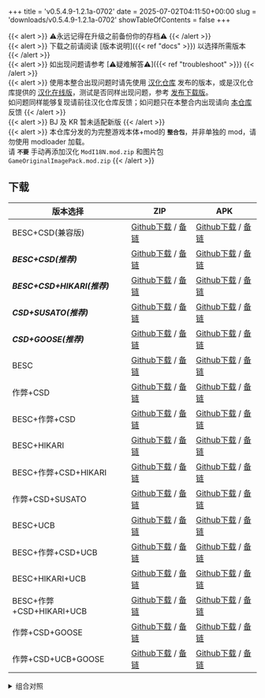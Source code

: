 +++
title = 'v0.5.4.9-1.2.1a-0702'
date = 2025-07-02T04:11:50+00:00
slug = 'downloads/v0.5.4.9-1.2.1a-0702'
showTableOfContents = false
+++

{{< alert >}}
⚠永远记得在升级之前备份你的存档⚠
{{< /alert >}}
<br>
{{< alert >}}
下载之前请阅读 [版本说明]({{< ref "docs" >}}) 以选择所需版本
{{< /alert >}}
<br>
{{< alert >}}
如出现问题请参考 [⚠疑难解答⚠]({{< ref "troubleshoot" >}})
{{< /alert >}}
<br>
{{< alert >}}
使用本整合出现问题时请先使用 [汉化仓库](https://github.com/Eltirosto/Degrees-of-Lewdity-Chinese-Localization) 发布的版本，或是汉化仓库提供的 [汉化在线版](https://eltirosto.github.io/Degrees-of-Lewdity-Chinese-Localization/)，测试是否同样出现问题，参考 [发布下载版](https://github.com/Eltirosto/Degrees-of-Lewdity-Chinese-Localization/blob/main/README.md#%E5%8F%91%E5%B8%83%E4%B8%8B%E8%BD%BD%E7%89%88)。
<br>
如问题同样能够复现请前往汉化仓库反馈；如问题只在本整合内出现请向 [本仓库](https://github.com/DoL-Lyra/Lyra/issues) 反馈
{{< /alert >}}
<br>
{{< alert >}}
BJ 及 KR 暂未适配新版
{{< /alert >}}
<br>
{{< alert >}}
本仓库分发的为完整游戏本体+mod的 **`整合包`**，并非单独的 mod，请勿使用 modloader 加载。
<br>
请 **`不要`** 手动再添加汉化 `ModI18N.mod.zip` 和图片包 `GameOriginalImagePack.mod.zip`
{{< /alert >}}

## 下载

|         版本选择          |                                                                                                                                                      ZIP                                                                                                                                                       |                                                                                                                                                      APK                                                                                                                                                       |
|---------------------------|----------------------------------------------------------------------------------------------------------------------------------------------------------------------------------------------------------------------------------------------------------------------------------------------------------------|----------------------------------------------------------------------------------------------------------------------------------------------------------------------------------------------------------------------------------------------------------------------------------------------------------------|
|BESC+CSD(兼容版)           |[Github下载](https://github.com/DoL-Lyra/Lyra/releases/download/v0.5.4.9-1.2.1a-0702/DoL-0.5.4.9-Lyra-1.2.1a-polyfill-besc-cheat-csd-0702.zip) / [备链](https://ghfast.top/https://github.com/DoL-Lyra/Lyra/releases/download/v0.5.4.9-1.2.1a-0702/DoL-0.5.4.9-Lyra-1.2.1a-polyfill-besc-cheat-csd-0702.zip)    |[Github下载](https://github.com/DoL-Lyra/Lyra/releases/download/v0.5.4.9-1.2.1a-0702/DoL-0.5.4.9-Lyra-1.2.1a-polyfill-besc-cheat-csd-0702.apk) / [备链](https://ghfast.top/https://github.com/DoL-Lyra/Lyra/releases/download/v0.5.4.9-1.2.1a-0702/DoL-0.5.4.9-Lyra-1.2.1a-polyfill-besc-cheat-csd-0702.apk)    |
|***BESC+CSD(推荐)***       |[Github下载](https://github.com/DoL-Lyra/Lyra/releases/download/v0.5.4.9-1.2.1a-0702/DoL-0.5.4.9-Lyra-1.2.1a-besc-csd-0702.zip) / [备链](https://ghfast.top/https://github.com/DoL-Lyra/Lyra/releases/download/v0.5.4.9-1.2.1a-0702/DoL-0.5.4.9-Lyra-1.2.1a-besc-csd-0702.zip)                                  |[Github下载](https://github.com/DoL-Lyra/Lyra/releases/download/v0.5.4.9-1.2.1a-0702/DoL-0.5.4.9-Lyra-1.2.1a-besc-csd-0702.apk) / [备链](https://ghfast.top/https://github.com/DoL-Lyra/Lyra/releases/download/v0.5.4.9-1.2.1a-0702/DoL-0.5.4.9-Lyra-1.2.1a-besc-csd-0702.apk)                                  |
|***BESC+CSD+HIKARI(推荐)***|[Github下载](https://github.com/DoL-Lyra/Lyra/releases/download/v0.5.4.9-1.2.1a-0702/DoL-0.5.4.9-Lyra-1.2.1a-besc-csd-hikari-0702.zip) / [备链](https://ghfast.top/https://github.com/DoL-Lyra/Lyra/releases/download/v0.5.4.9-1.2.1a-0702/DoL-0.5.4.9-Lyra-1.2.1a-besc-csd-hikari-0702.zip)                    |[Github下载](https://github.com/DoL-Lyra/Lyra/releases/download/v0.5.4.9-1.2.1a-0702/DoL-0.5.4.9-Lyra-1.2.1a-besc-csd-hikari-0702.apk) / [备链](https://ghfast.top/https://github.com/DoL-Lyra/Lyra/releases/download/v0.5.4.9-1.2.1a-0702/DoL-0.5.4.9-Lyra-1.2.1a-besc-csd-hikari-0702.apk)                    |
|***CSD+SUSATO(推荐)***     |[Github下载](https://github.com/DoL-Lyra/Lyra/releases/download/v0.5.4.9-1.2.1a-0702/DoL-0.5.4.9-Lyra-1.2.1a-susato-csd-0702.zip) / [备链](https://ghfast.top/https://github.com/DoL-Lyra/Lyra/releases/download/v0.5.4.9-1.2.1a-0702/DoL-0.5.4.9-Lyra-1.2.1a-susato-csd-0702.zip)                              |[Github下载](https://github.com/DoL-Lyra/Lyra/releases/download/v0.5.4.9-1.2.1a-0702/DoL-0.5.4.9-Lyra-1.2.1a-susato-csd-0702.apk) / [备链](https://ghfast.top/https://github.com/DoL-Lyra/Lyra/releases/download/v0.5.4.9-1.2.1a-0702/DoL-0.5.4.9-Lyra-1.2.1a-susato-csd-0702.apk)                              |
|***CSD+GOOSE(推荐)***      |[Github下载](https://github.com/DoL-Lyra/Lyra/releases/download/v0.5.4.9-1.2.1a-0702/DoL-0.5.4.9-Lyra-1.2.1a-csd-goose-0702.zip) / [备链](https://ghfast.top/https://github.com/DoL-Lyra/Lyra/releases/download/v0.5.4.9-1.2.1a-0702/DoL-0.5.4.9-Lyra-1.2.1a-csd-goose-0702.zip)                                |[Github下载](https://github.com/DoL-Lyra/Lyra/releases/download/v0.5.4.9-1.2.1a-0702/DoL-0.5.4.9-Lyra-1.2.1a-csd-goose-0702.apk) / [备链](https://ghfast.top/https://github.com/DoL-Lyra/Lyra/releases/download/v0.5.4.9-1.2.1a-0702/DoL-0.5.4.9-Lyra-1.2.1a-csd-goose-0702.apk)                                |
|BESC                       |[Github下载](https://github.com/DoL-Lyra/Lyra/releases/download/v0.5.4.9-1.2.1a-0702/DoL-0.5.4.9-Lyra-1.2.1a-besc-0702.zip) / [备链](https://ghfast.top/https://github.com/DoL-Lyra/Lyra/releases/download/v0.5.4.9-1.2.1a-0702/DoL-0.5.4.9-Lyra-1.2.1a-besc-0702.zip)                                          |[Github下载](https://github.com/DoL-Lyra/Lyra/releases/download/v0.5.4.9-1.2.1a-0702/DoL-0.5.4.9-Lyra-1.2.1a-besc-0702.apk) / [备链](https://ghfast.top/https://github.com/DoL-Lyra/Lyra/releases/download/v0.5.4.9-1.2.1a-0702/DoL-0.5.4.9-Lyra-1.2.1a-besc-0702.apk)                                          |
|作弊+CSD                   |[Github下载](https://github.com/DoL-Lyra/Lyra/releases/download/v0.5.4.9-1.2.1a-0702/DoL-0.5.4.9-Lyra-1.2.1a-cheat-csd-0702.zip) / [备链](https://ghfast.top/https://github.com/DoL-Lyra/Lyra/releases/download/v0.5.4.9-1.2.1a-0702/DoL-0.5.4.9-Lyra-1.2.1a-cheat-csd-0702.zip)                                |[Github下载](https://github.com/DoL-Lyra/Lyra/releases/download/v0.5.4.9-1.2.1a-0702/DoL-0.5.4.9-Lyra-1.2.1a-cheat-csd-0702.apk) / [备链](https://ghfast.top/https://github.com/DoL-Lyra/Lyra/releases/download/v0.5.4.9-1.2.1a-0702/DoL-0.5.4.9-Lyra-1.2.1a-cheat-csd-0702.apk)                                |
|BESC+作弊+CSD              |[Github下载](https://github.com/DoL-Lyra/Lyra/releases/download/v0.5.4.9-1.2.1a-0702/DoL-0.5.4.9-Lyra-1.2.1a-besc-cheat-csd-0702.zip) / [备链](https://ghfast.top/https://github.com/DoL-Lyra/Lyra/releases/download/v0.5.4.9-1.2.1a-0702/DoL-0.5.4.9-Lyra-1.2.1a-besc-cheat-csd-0702.zip)                      |[Github下载](https://github.com/DoL-Lyra/Lyra/releases/download/v0.5.4.9-1.2.1a-0702/DoL-0.5.4.9-Lyra-1.2.1a-besc-cheat-csd-0702.apk) / [备链](https://ghfast.top/https://github.com/DoL-Lyra/Lyra/releases/download/v0.5.4.9-1.2.1a-0702/DoL-0.5.4.9-Lyra-1.2.1a-besc-cheat-csd-0702.apk)                      |
|BESC+HIKARI                |[Github下载](https://github.com/DoL-Lyra/Lyra/releases/download/v0.5.4.9-1.2.1a-0702/DoL-0.5.4.9-Lyra-1.2.1a-besc-hikari-0702.zip) / [备链](https://ghfast.top/https://github.com/DoL-Lyra/Lyra/releases/download/v0.5.4.9-1.2.1a-0702/DoL-0.5.4.9-Lyra-1.2.1a-besc-hikari-0702.zip)                            |[Github下载](https://github.com/DoL-Lyra/Lyra/releases/download/v0.5.4.9-1.2.1a-0702/DoL-0.5.4.9-Lyra-1.2.1a-besc-hikari-0702.apk) / [备链](https://ghfast.top/https://github.com/DoL-Lyra/Lyra/releases/download/v0.5.4.9-1.2.1a-0702/DoL-0.5.4.9-Lyra-1.2.1a-besc-hikari-0702.apk)                            |
|BESC+作弊+CSD+HIKARI       |[Github下载](https://github.com/DoL-Lyra/Lyra/releases/download/v0.5.4.9-1.2.1a-0702/DoL-0.5.4.9-Lyra-1.2.1a-besc-cheat-csd-hikari-0702.zip) / [备链](https://ghfast.top/https://github.com/DoL-Lyra/Lyra/releases/download/v0.5.4.9-1.2.1a-0702/DoL-0.5.4.9-Lyra-1.2.1a-besc-cheat-csd-hikari-0702.zip)        |[Github下载](https://github.com/DoL-Lyra/Lyra/releases/download/v0.5.4.9-1.2.1a-0702/DoL-0.5.4.9-Lyra-1.2.1a-besc-cheat-csd-hikari-0702.apk) / [备链](https://ghfast.top/https://github.com/DoL-Lyra/Lyra/releases/download/v0.5.4.9-1.2.1a-0702/DoL-0.5.4.9-Lyra-1.2.1a-besc-cheat-csd-hikari-0702.apk)        |
|作弊+CSD+SUSATO            |[Github下载](https://github.com/DoL-Lyra/Lyra/releases/download/v0.5.4.9-1.2.1a-0702/DoL-0.5.4.9-Lyra-1.2.1a-susato-cheat-csd-0702.zip) / [备链](https://ghfast.top/https://github.com/DoL-Lyra/Lyra/releases/download/v0.5.4.9-1.2.1a-0702/DoL-0.5.4.9-Lyra-1.2.1a-susato-cheat-csd-0702.zip)                  |[Github下载](https://github.com/DoL-Lyra/Lyra/releases/download/v0.5.4.9-1.2.1a-0702/DoL-0.5.4.9-Lyra-1.2.1a-susato-cheat-csd-0702.apk) / [备链](https://ghfast.top/https://github.com/DoL-Lyra/Lyra/releases/download/v0.5.4.9-1.2.1a-0702/DoL-0.5.4.9-Lyra-1.2.1a-susato-cheat-csd-0702.apk)                  |
|BESC+UCB                   |[Github下载](https://github.com/DoL-Lyra/Lyra/releases/download/v0.5.4.9-1.2.1a-0702/DoL-0.5.4.9-Lyra-1.2.1a-besc-ucb-0702.zip) / [备链](https://ghfast.top/https://github.com/DoL-Lyra/Lyra/releases/download/v0.5.4.9-1.2.1a-0702/DoL-0.5.4.9-Lyra-1.2.1a-besc-ucb-0702.zip)                                  |[Github下载](https://github.com/DoL-Lyra/Lyra/releases/download/v0.5.4.9-1.2.1a-0702/DoL-0.5.4.9-Lyra-1.2.1a-besc-ucb-0702.apk) / [备链](https://ghfast.top/https://github.com/DoL-Lyra/Lyra/releases/download/v0.5.4.9-1.2.1a-0702/DoL-0.5.4.9-Lyra-1.2.1a-besc-ucb-0702.apk)                                  |
|BESC+作弊+CSD+UCB          |[Github下载](https://github.com/DoL-Lyra/Lyra/releases/download/v0.5.4.9-1.2.1a-0702/DoL-0.5.4.9-Lyra-1.2.1a-besc-cheat-csd-ucb-0702.zip) / [备链](https://ghfast.top/https://github.com/DoL-Lyra/Lyra/releases/download/v0.5.4.9-1.2.1a-0702/DoL-0.5.4.9-Lyra-1.2.1a-besc-cheat-csd-ucb-0702.zip)              |[Github下载](https://github.com/DoL-Lyra/Lyra/releases/download/v0.5.4.9-1.2.1a-0702/DoL-0.5.4.9-Lyra-1.2.1a-besc-cheat-csd-ucb-0702.apk) / [备链](https://ghfast.top/https://github.com/DoL-Lyra/Lyra/releases/download/v0.5.4.9-1.2.1a-0702/DoL-0.5.4.9-Lyra-1.2.1a-besc-cheat-csd-ucb-0702.apk)              |
|BESC+HIKARI+UCB            |[Github下载](https://github.com/DoL-Lyra/Lyra/releases/download/v0.5.4.9-1.2.1a-0702/DoL-0.5.4.9-Lyra-1.2.1a-besc-hikari-ucb-0702.zip) / [备链](https://ghfast.top/https://github.com/DoL-Lyra/Lyra/releases/download/v0.5.4.9-1.2.1a-0702/DoL-0.5.4.9-Lyra-1.2.1a-besc-hikari-ucb-0702.zip)                    |[Github下载](https://github.com/DoL-Lyra/Lyra/releases/download/v0.5.4.9-1.2.1a-0702/DoL-0.5.4.9-Lyra-1.2.1a-besc-hikari-ucb-0702.apk) / [备链](https://ghfast.top/https://github.com/DoL-Lyra/Lyra/releases/download/v0.5.4.9-1.2.1a-0702/DoL-0.5.4.9-Lyra-1.2.1a-besc-hikari-ucb-0702.apk)                    |
|BESC+作弊+CSD+HIKARI+UCB   |[Github下载](https://github.com/DoL-Lyra/Lyra/releases/download/v0.5.4.9-1.2.1a-0702/DoL-0.5.4.9-Lyra-1.2.1a-besc-cheat-csd-hikari-ucb-0702.zip) / [备链](https://ghfast.top/https://github.com/DoL-Lyra/Lyra/releases/download/v0.5.4.9-1.2.1a-0702/DoL-0.5.4.9-Lyra-1.2.1a-besc-cheat-csd-hikari-ucb-0702.zip)|[Github下载](https://github.com/DoL-Lyra/Lyra/releases/download/v0.5.4.9-1.2.1a-0702/DoL-0.5.4.9-Lyra-1.2.1a-besc-cheat-csd-hikari-ucb-0702.apk) / [备链](https://ghfast.top/https://github.com/DoL-Lyra/Lyra/releases/download/v0.5.4.9-1.2.1a-0702/DoL-0.5.4.9-Lyra-1.2.1a-besc-cheat-csd-hikari-ucb-0702.apk)|
|作弊+CSD+GOOSE             |[Github下载](https://github.com/DoL-Lyra/Lyra/releases/download/v0.5.4.9-1.2.1a-0702/DoL-0.5.4.9-Lyra-1.2.1a-cheat-csd-goose-0702.zip) / [备链](https://ghfast.top/https://github.com/DoL-Lyra/Lyra/releases/download/v0.5.4.9-1.2.1a-0702/DoL-0.5.4.9-Lyra-1.2.1a-cheat-csd-goose-0702.zip)                    |[Github下载](https://github.com/DoL-Lyra/Lyra/releases/download/v0.5.4.9-1.2.1a-0702/DoL-0.5.4.9-Lyra-1.2.1a-cheat-csd-goose-0702.apk) / [备链](https://ghfast.top/https://github.com/DoL-Lyra/Lyra/releases/download/v0.5.4.9-1.2.1a-0702/DoL-0.5.4.9-Lyra-1.2.1a-cheat-csd-goose-0702.apk)                    |
|作弊+CSD+UCB+GOOSE         |[Github下载](https://github.com/DoL-Lyra/Lyra/releases/download/v0.5.4.9-1.2.1a-0702/DoL-0.5.4.9-Lyra-1.2.1a-cheat-csd-goose-ucb-0702.zip) / [备链](https://ghfast.top/https://github.com/DoL-Lyra/Lyra/releases/download/v0.5.4.9-1.2.1a-0702/DoL-0.5.4.9-Lyra-1.2.1a-cheat-csd-goose-ucb-0702.zip)            |[Github下载](https://github.com/DoL-Lyra/Lyra/releases/download/v0.5.4.9-1.2.1a-0702/DoL-0.5.4.9-Lyra-1.2.1a-cheat-csd-goose-ucb-0702.apk) / [备链](https://ghfast.top/https://github.com/DoL-Lyra/Lyra/releases/download/v0.5.4.9-1.2.1a-0702/DoL-0.5.4.9-Lyra-1.2.1a-cheat-csd-goose-ucb-0702.apk)            |


<details>

<summary>组合对照</summary>

```
二进制:        101, 十进制:   5, 功能: ***BESC+CSD(推荐)***, 推荐： 1
二进制:     100101, 十进制:  37, 功能: ***BESC+CSD+HIKARI(推荐)***, 推荐： 1
二进制:   10000100, 十进制: 132, 功能: ***CSD+SUSATO(推荐)***, 推荐： 1
二进制: 1000000100, 十进制: 516, 功能: ***CSD+GOOSE(推荐)***, 推荐： 1
二进制:          1, 十进制:   1, 功能: BESC, 推荐： 0
二进制:        110, 十进制:   6, 功能: 作弊+CSD, 推荐： 0
二进制:        111, 十进制:   7, 功能: BESC+作弊+CSD, 推荐： 0
二进制:     100001, 十进制:  33, 功能: BESC+HIKARI, 推荐： 0
二进制:     100111, 十进制:  39, 功能: BESC+作弊+CSD+HIKARI, 推荐： 0
二进制:   10000110, 十进制: 134, 功能: 作弊+CSD+SUSATO, 推荐： 0
二进制:  100000001, 十进制: 257, 功能: BESC+UCB, 推荐： 0
二进制:  100000111, 十进制: 263, 功能: BESC+作弊+CSD+UCB, 推荐： 0
二进制:  100100001, 十进制: 289, 功能: BESC+HIKARI+UCB, 推荐： 0
二进制:  100100111, 十进制: 295, 功能: BESC+作弊+CSD+HIKARI+UCB, 推荐： 0
二进制: 1000000110, 十进制: 518, 功能: 作弊+CSD+GOOSE, 推荐： 0
二进制: 1100000110, 十进制: 774, 功能: 作弊+CSD+UCB+GOOSE, 推荐： 0
[1, 5, 6, 7, 33, 37, 39, 132, 134, 257, 263, 289, 295, 516, 518, 774]
```

</details>


